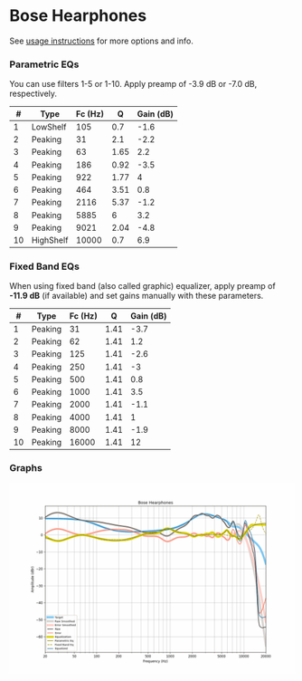 # Bose Hearphones
See [usage instructions](https://github.com/jaakkopasanen/AutoEq#usage) for more options and info.

### Parametric EQs
You can use filters 1-5 or 1-10. Apply preamp of -3.9 dB or -7.0 dB, respectively.

|   # | Type      |   Fc (Hz) |    Q |   Gain (dB) |
|-----|-----------|-----------|------|-------------|
|   1 | LowShelf  |       105 | 0.7  |        -1.6 |
|   2 | Peaking   |        31 | 2.1  |        -2.2 |
|   3 | Peaking   |        63 | 1.65 |         2.2 |
|   4 | Peaking   |       186 | 0.92 |        -3.5 |
|   5 | Peaking   |       922 | 1.77 |         4   |
|   6 | Peaking   |       464 | 3.51 |         0.8 |
|   7 | Peaking   |      2116 | 5.37 |        -1.2 |
|   8 | Peaking   |      5885 | 6    |         3.2 |
|   9 | Peaking   |      9021 | 2.04 |        -4.8 |
|  10 | HighShelf |     10000 | 0.7  |         6.9 |

### Fixed Band EQs
When using fixed band (also called graphic) equalizer, apply preamp of **-11.9 dB** (if available) and set gains manually with these parameters.

|   # | Type    |   Fc (Hz) |    Q |   Gain (dB) |
|-----|---------|-----------|------|-------------|
|   1 | Peaking |        31 | 1.41 |        -3.7 |
|   2 | Peaking |        62 | 1.41 |         1.2 |
|   3 | Peaking |       125 | 1.41 |        -2.6 |
|   4 | Peaking |       250 | 1.41 |        -3   |
|   5 | Peaking |       500 | 1.41 |         0.8 |
|   6 | Peaking |      1000 | 1.41 |         3.5 |
|   7 | Peaking |      2000 | 1.41 |        -1.1 |
|   8 | Peaking |      4000 | 1.41 |         1   |
|   9 | Peaking |      8000 | 1.41 |        -1.9 |
|  10 | Peaking |     16000 | 1.41 |        12   |

### Graphs
![](./Bose%20Hearphones.png)
